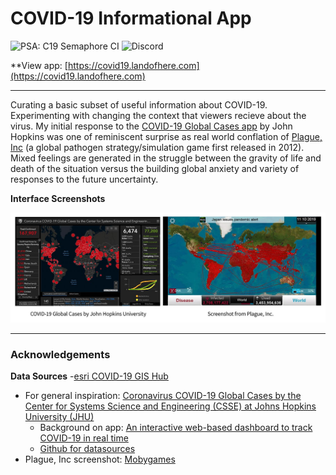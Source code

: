 # COVID-19 Informational App
![PSA: C19 Semaphore CI](https://studiobear.semaphoreci.com/badges/psa-covid19/branches/master.svg) ![Discord](https://img.shields.io/discord/691848117066137631?labelColor=5cafcf&label=Discord%20Chat&style=social&logo=discord)

**View app: [https://covid19.landofhere.com](https://covid19.landofhere.com)

---

Curating a basic subset of useful information about COVID-19. Experimenting with changing the context that viewers recieve about the virus. My initial response to the [COVID-19 Global Cases app](https://www.arcgis.com/apps/opsdashboard/index.html) by John Hopkins was one of reminiscent surprise as real world conflation of [Plague, Inc](https://www.ndemiccreations.com/en/22-plague-inc) (a global pathogen strategy/simulation game first released in 2012). Mixed feelings are generated in the struggle between the gravity of life and death of the situation versus the building global anxiety and variety of responses to the future uncertainty.

**Interface Screenshots**

![Interface screenshots comparing Covid-19 Global Cases app with Plague, Inc](https://raw.githubusercontent.com/Studiobear/core/master/apps/covid/static/covid19-screenshots.jpg)

---

### Acknowledgements

**Data Sources** -[esri COVID-19 GIS Hub](https://coronavirus-disasterresponse.hub.arcgis.com/)

- For general inspiration: [Coronavirus COVID-19 Global Cases by the Center for Systems Science and Engineering (CSSE) at Johns Hopkins University (JHU)](https://www.arcgis.com/apps/opsdashboard/index.html)
  - Background on app: [An interactive web-based dashboard to track COVID-19 in real time](<https://www.thelancet.com/journals/laninf/article/PIIS1473-3099(20)30120-1/fulltext>)
  - [Github for datasources](https://github.com/CSSEGISandData/COVID-19)
- Plague, Inc screenshot: [Mobygames](https://www.mobygames.com/game/windows-phone/plague-inc/screenshots/gameShotId,945108/)
